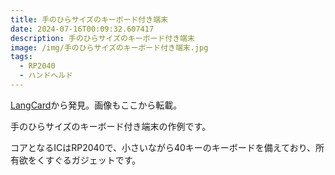 ```yaml
---
title: 手のひらサイズのキーボード付き端末
date: 2024-07-16T00:09:32.607417
description: 手のひらサイズのキーボード付き端末
image: /img/手のひらサイズのキーボード付き端末.jpg
tags:
  - RP2040
  - ハンドヘルド
---
```

[LangCard](https://hackaday.io/project/194245-langcard)から発見。画像もここから転載。

手のひらサイズのキーボード付き端末の作例です。

コアとなるICはRP2040で、小さいながら40キーのキーボードを備えており、所有欲をくすぐるガジェットです。



